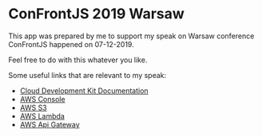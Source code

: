 # ConFrontJS 2019 Warsaw

This app was prepared by me to support my speak on Warsaw conference ConFrontJS happened on 07-12-2019.

Feel free to do with this whatever you like.

Some useful links that are relevant to my speak:
* [Cloud Development Kit Documentation](https://docs.aws.amazon.com/en_pv/cdk/latest/guide/home.html)
* [AWS Console](https://aws.amazon.com/console/)
* [AWS S3](https://aws.amazon.com/s3/)
* [AWS Lambda](https://aws.amazon.com/lambda/)
* [AWS Api Gateway](https://aws.amazon.com/api-gateway/)
